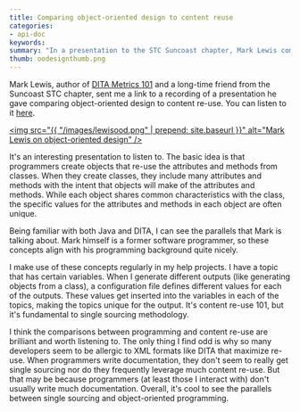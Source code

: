 ```yaml
---
title: Comparing object-oriented design to content reuse
categories:
- api-doc
keywords: 
summary: "In a presentation to the STC Suncoast chapter, Mark Lewis compares object-oriented design to content re-use. It's an apt comparison that helps illustrate the parallels between programming and single sourcing."
thumb: oodesignthumb.png
---
```


Mark Lewis, author of [DITA Metrics 101](http://www.rockley.com/DITAMetrics101/AboutTheAuthor.html) and a long-time friend from the Suncoast STC chapter, sent me a link to a recording of a presentation he gave comparing object-oriented design to content re-use. You can listen to it [here](https://www.linkedin.com/pulse/alignment-understanding-objects-mark-lewis). 

<a href="https://www.linkedin.com/pulse/alignment-understanding-objects-mark-lewis"><img src="{{ "/images/lewisood.png" | prepend: site.baseurl }}" alt="Mark Lewis on object-oriented design" /></a>

It's an interesting presentation to listen to. The basic idea is that programmers create objects that re-use the attributes and methods from classes. When they create classes, they include many attributes and methods with the intent that objects will make of the attributes and methods. While each object shares common characteristics with the class, the specific values for the attributes and methods in each object are often unique. 

Being familiar with both Java and DITA, I can see the parallels that Mark is talking about. Mark himself is a former software programmer, so these concepts align with his programming background quite nicely. 

I make use of these concepts regularly in my help projects. I have a topic that has certain variables. When I generate different outputs (like generating objects from a class), a configuration file defines different values for each of the outputs. These values get inserted into the variables in each of the topics, making the topics unique for the output. It's content re-use 101, but it's fundamental to single sourcing methodology. 

I think the comparisons between programming and content re-use are brilliant and worth listening to. The only thing I find odd is why so many developers seem to be allergic to XML formats like DITA that maximize re-use. When programmers write documentation, they don't seem to really get single sourcing nor do they frequently leverage much content re-use. But that may be because programmers (at least those I interact with) don't usually write much documentation. Overall, it's cool to see the parallels between single sourcing and object-oriented programming.
